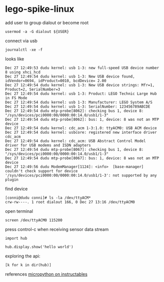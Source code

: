 # lego-spike-linux

add user to group dialout or become root

```
usermod -a -G dialout ${USER}
```

connect via usb
```
journalctl -xe -f
```

looks like
```
Dec 27 12:49:53 dudu kernel: usb 1-3: new full-speed USB device number 8 using xhci_hcd
Dec 27 12:49:54 dudu kernel: usb 1-3: New USB device found, idVendor=0694, idProduct=0010, bcdDevice= 2.00
Dec 27 12:49:54 dudu kernel: usb 1-3: New USB device strings: Mfr=1, Product=2, SerialNumber=3
Dec 27 12:49:54 dudu kernel: usb 1-3: Product: LEGO Technic Large Hub in FS Mode
Dec 27 12:49:54 dudu kernel: usb 1-3: Manufacturer: LEGO System A/S
Dec 27 12:49:54 dudu kernel: usb 1-3: SerialNumber: 123456789ABCDE
Dec 27 12:49:54 dudu mtp-probe[8062]: checking bus 1, device 8: "/sys/devices/pci0000:00/0000:00:14.0/usb1/1-3"
Dec 27 12:49:54 dudu mtp-probe[8062]: bus: 1, device: 8 was not an MTP device
Dec 27 12:49:54 dudu kernel: cdc_acm 1-3:1.0: ttyACM0: USB ACM device
Dec 27 12:49:54 dudu kernel: usbcore: registered new interface driver cdc_acm
Dec 27 12:49:54 dudu kernel: cdc_acm: USB Abstract Control Model driver for USB modems and ISDN adapters
Dec 27 12:49:54 dudu mtp-probe[8067]: checking bus 1, device 8: "/sys/devices/pci0000:00/0000:00:14.0/usb1/1-3"
Dec 27 12:49:54 dudu mtp-probe[8067]: bus: 1, device: 8 was not an MTP device
Dec 27 12:49:56 dudu ModemManager[1124]: <info>  [base-manager] couldn't check support for device '/sys/devices/pci0000:00/0000:00:14.0/usb1/1-3': not supported by any plugin
```

find device
```
[conni@dudu conni]# ls -la /dev/ttyACM*
crw-rw----. 1 root dialout 166, 0 Dec 27 13:16 /dev/ttyACM0
```

open terminal
```
screen /dev/ttyACM0 115200
```

press control-c when receiving sensor data stream

```
import hub

hub.display.show('hello world') 
```

exploring the api:
```
[k for k in dir(hub)]
```

references
[micropython on instructables](https://www.instructables.com/MicroPython-on-SPIKE-Prime/)
